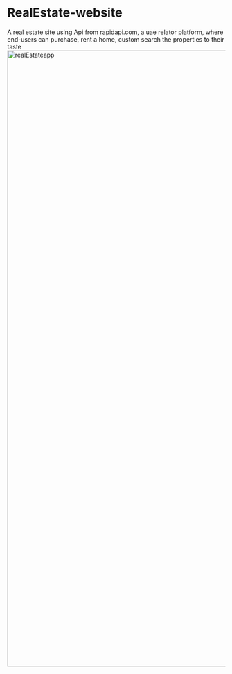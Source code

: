 # RealEstate-website
A real estate site using Api from rapidapi.com, a uae relator platform, where end-users can purchase, rent a home, custom search the properties to their taste
<img width="1422" alt="realEstateapp" src="https://user-images.githubusercontent.com/110521926/182561710-40c644f9-e709-4c3a-b34f-a0d8734be348.png">
